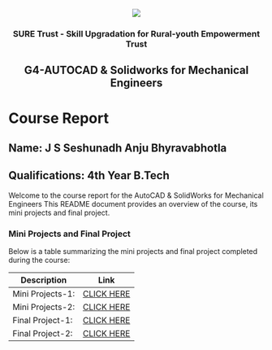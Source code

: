 <!-- PROJECT LOGO -->
<br />

<div align="center">
   <img src='https://user-images.githubusercontent.com/73131499/166115643-d3187f47-d38f-41b2-ae42-5ecbbc60de14.png' />


<h3 align="center">SURE Trust - Skill Upgradation for Rural-youth Empowerment Trust</h3>
  <h2> G4-AUTOCAD & Solidworks for Mechanical Engineers </h2>
</div>

# Course Report

## Name: J S Seshunadh Anju Bhyravabhotla

## Qualifications: 4th Year B.Tech

Welcome to the course report for the AutoCAD & SolidWorks for Mechanical Engineers  This README document provides an overview of the course, its mini projects and final project.

### Mini Projects and Final Project

Below is a table summarizing the mini projects and final project completed during the course:

| Description                               | Link                                    |
|-------------------------------------------|-----------------------------------------|
| Mini Projects-1:                          |[CLICK HERE](https://github.com/Seshunadhanju/G4_Autocad/tree/main/Mini%20Projects/Seshunadh/ass4)|
| Mini Projects-2:                          |[CLICK HERE](https://github.com/Seshunadhanju/G4_Autocad/tree/main/Mini%20Projects/Seshunadh/ass5)|
| Final Project-1:                          |[CLICK HERE](https://github.com/Seshunadhanju/G4_Autocad/tree/main/Final%20Capstone%20Project/Seshunadh/final%20project-1)|
| Final Project-2:                          |[CLICK HERE](https://github.com/Seshunadhanju/G4_Autocad/tree/main/Final%20Capstone%20Project/Seshunadh/final-3)|
